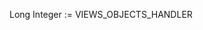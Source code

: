 <!----------------------------------------------------Long Integer := VIEWS_OBJECTS_HANDLER-->Long Integer := VIEWS_OBJECTS_HANDLER